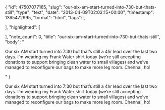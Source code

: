 {
  "id": 47507077165,
  "slug": "our-six-am-start-turned-into-730-but-thats-still",
  "type": "text",
  "date": "2013-04-09T02:03:15+00:00",
  "timestamp": 1365472995,
  "format": "html",
  "tags": [

  ],
  "highlighted": [

  ],
  "note_count": 0,
  "title": "our-six-am-start-turned-into-730-but-thats-still",
  "body": "<p>Our six AM start turned into 7:30 but that&rsquo;s still a 4hr lead over the last two days. I&rsquo;m wearing my Frank Water shirt today (we&rsquo;re still accepting donations to support bringing clean water to small villages) and we&rsquo;ve managed to reconfigure our bags to make more leg room. Chennai, ho!</p>"
}

<p>Our six AM start turned into 7:30 but that&rsquo;s still a 4hr lead over the last two days. I&rsquo;m wearing my Frank Water shirt today (we&rsquo;re still accepting donations to support bringing clean water to small villages) and we&rsquo;ve managed to reconfigure our bags to make more leg room. Chennai, ho!</p>